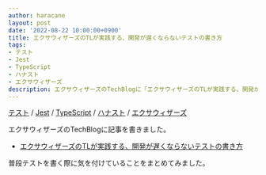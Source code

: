 ```yaml
---
author: haracane
layout: post
date: '2022-08-22 10:00:00+0900'
title: エクサウィザーズのTLが実践する、開発が遅くならないテストの書き方
tags:
- テスト
- Jest
- TypeScript
- ハナスト
- エクサウィザーズ
description: エクサウィザーズのTechBlogに「エクサウィザーズのTLが実践する、開発が遅くならないテストの書き方」というタイトルで記事を書きました。
---
```

<!-- tag_links -->
[テスト](/tags/test/) / [Jest](/tags/jest/) / [TypeScript](/tags/typescript/) / [ハナスト](/tags/hanasuto/) / [エクサウィザーズ](/tags/exawizards/)

<!-- content -->
エクサウィザーズのTechBlogに記事を書きました。

- <a href="https://techblog.exawizards.com/entry/2022/08/22/172230" target="_blank">エクサウィザーズのTLが実践する、開発が遅くならないテストの書き方</a>

普段テストを書く際に気を付けていることをまとめてみました。
